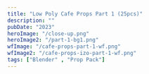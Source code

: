 ```yaml
---
title: "Low Poly Cafe Props Part 1 (25pcs)"
description: ""
pubDate: "2023"
heroImage: "/close-up.png"
heroImage2: "/part-1-bg1.png"
wfImage: "/cafe-props-part-1-wf.png"
wfImage2: "/cafe-props-izo-part-1-wf.png"
tags: ["Blender" , "Prop Pack"]
---
```

